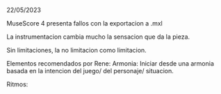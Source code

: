 22/05/2023

MuseScore 4 presenta fallos con la exportacion a .mxl

La instrumentacion cambia mucho la sensacion que da la pieza.

Sin limitaciones, la no limitacion como limitacion.

Elementos recomendados por Rene:
Armonia: Iniciar desde una armonia basada en la intencion del juego/ del personaje/ situacion.

Ritmos: 